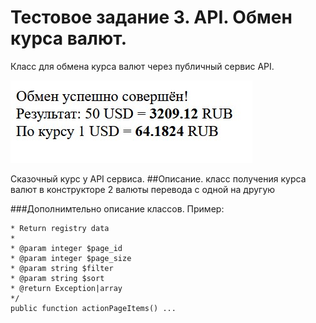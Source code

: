 # Тестовое задание 3. API. Обмен курса валют.
Класс для обмена курса валют через публичный сервис API.

![img.png](img.png) 

Сказочный курс у API сервиса. 
##Описание.
класс получения курса валют
в конструкторе 2 валюты перевода с одной на другую

###Дополнимтельно описание классов. Пример:
```/**
* Return registry data
*
* @param integer $page_id
* @param integer $page_size
* @param string $filter
* @param string $sort
* @return Exception|array
*/
public function actionPageItems() ...

